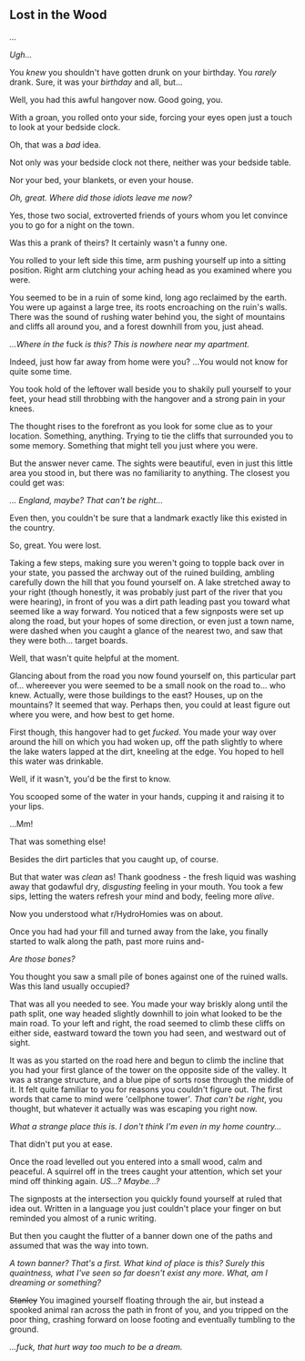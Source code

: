 ## Lost in the Wood

*...*

*Ugh...*

You *knew* you shouldn't have gotten drunk on your birthday. You *rarely* drank. Sure, it was your *birthday* and all, but...

Well, you had this awful hangover now. Good going, you.

With a groan, you rolled onto your side, forcing your eyes open just a touch to look at your bedside clock.

Oh, that was a *bad* idea.

Not only was your bedside clock not there, neither was your bedside table.

Nor your bed, your blankets, or even your house.

*Oh, great. Where did those idiots leave me now?*

Yes, those two social, extroverted friends of yours whom you let convince you to go for a night on the town.

Was this a prank of theirs? It certainly wasn't a funny one.

You rolled to your left side this time, arm pushing yourself up into a sitting position. Right arm clutching your aching head as you examined where you were.

You seemed to be in a ruin of some kind, long ago reclaimed by the earth. You were up against a large tree, its roots encroaching on the ruin's walls. There was the sound of rushing water behind you, the sight of mountains and cliffs all around you, and a forest downhill from you, just ahead.

*...Where in the* fuck *is this? This is nowhere near my apartment.*

Indeed, just how far away from home were you? ...You would not know for quite some time.

You took hold of the leftover wall beside you to shakily pull yourself to your feet, your head still throbbing with the hangover and a strong pain in your knees. 

The thought rises to the forefront as you look for some clue as to your location. Something, anything. Trying to tie the cliffs that surrounded you to some memory. Something that might tell you just where you were. 

But the answer never came. The sights were beautiful, even in just this little area you stood in, but there was no familiarity to anything. The closest you could get was:

_... England, maybe? That can't be right..._

Even then, you couldn't be sure that a landmark exactly like this existed in the country.

So, great. You were lost.

Taking a few steps, making sure you weren't going to topple back over in your state, you passed the archway out of the ruined building, ambling carefully down the hill that you found yourself on. A lake stretched away to your right (though honestly, it was probably just part of the river that you were hearing), in front of you was a dirt path leading past you toward what seemed like a way forward. You noticed that a few signposts were set up along the road, but your hopes of some direction, or even just a town name, were dashed when you caught a glance of the nearest two, and saw that they were both... target boards.

Well, that wasn't quite helpful at the moment.

Glancing about from the road you now found yourself on, this particular part of... whereever you were seemed to be a small nook on the road to... who knew. Actually, were those buildings to the east? Houses, up on the mountains? It seemed that way. Perhaps then, you could at least figure out where you were, and how best to get home.

First though, this hangover had to get *fucked*. You made your way over around the hill on which you had woken up, off the path slightly to where the lake waters lapped at the dirt, kneeling at the edge. You hoped to hell this water was drinkable.

Well, if it wasn't, you'd be the first to know.

You scooped some of the water in your hands, cupping it and raising it to your lips.

...Mm!

That was something else!

Besides the dirt particles that you caught up, of course.

But that water was *clean* as! Thank goodness - the fresh liquid was washing away that godawful dry, *disgusting* feeling in your mouth. You took a few sips, letting the waters refresh your mind and body, feeling more *alive*.

Now you understood what r/HydroHomies was on about.

Once you had had your fill and turned away from the lake, you finally started to walk along the path, past more ruins and-

_Are those bones?_

You thought you saw a small pile of bones against one of the ruined walls. Was this land usually occupied?

That was all you needed to see. You made your way briskly along until the path split, one way headed slightly downhill to join what looked to be the main road. To your left and right, the road seemed to climb these cliffs on either side, eastward toward the town you had seen, and westward out of sight.

It was as you started on the road here and begun to climb the incline that you had your first glance of the tower on the opposite side of the valley. It was a strange structure, and a blue pipe of sorts rose through the middle of it. It felt quite familiar to you for reasons you couldn't figure out. The first words that came to mind were 'cellphone tower'. _That can't be right_, you thought, but whatever it actually was was escaping you right now.

_What a strange place this is. I don't think I'm even in my home country..._

That didn't put you at ease.

Once the road levelled out you entered into a small wood, calm and peaceful. A squirrel off in the trees caught your attention, which set your mind off thinking again. _US...? Maybe...?_

The signposts at the intersection you quickly found yourself at ruled that idea out. Written in a language you just couldn't place your finger on but reminded you almost of a runic writing.

But then you caught the flutter of a banner down one of the paths and assumed that was the way into town.

_A town banner? That's a first. What kind of place is this? Surely this quaintness, what I've seen so far doesn't exist any more. What, am I dreaming or something?_

~~Stanley~~ You imagined yourself floating through the air, but instead a spooked animal ran across the path in front of you, and you tripped on the poor thing, crashing forward on loose footing and eventually tumbling to the ground.

_...fuck, that hurt way too much to be a dream._
